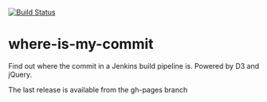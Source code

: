[![Build Status](https://travis-ci.org/wolfs/where-is-my-commit.svg?branch=master)](https://travis-ci.org/wolfs/where-is-my-commit)
# where-is-my-commit

Find out where the commit in a Jenkins build pipeline is. Powered by D3 and jQuery.

The last release is available from the gh-pages branch
